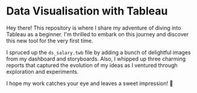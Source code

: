 # Data Visualisation with Tableau
Hey there! This repository is where I share my adventure of diving into Tableau as a beginner. I'm thrilled to embark on this journey and discover this new tool for the very first time. 

I spruced up the `ds_salary.twb` file by adding a bunch of delightful images from my dashboard and storyboards. Also, I whipped up three charming reports that captured the evolution of my ideas as I ventured through exploration and experiments.

I hope my work catches your eye and leaves a sweet impression! 🍎